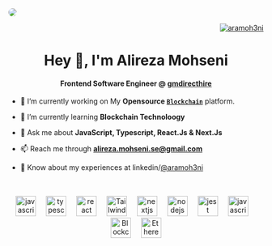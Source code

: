 
<div>
<img src="https://media.licdn.com/dms/image/v2/D4D16AQEepcIqPP13eQ/profile-displaybackgroundimage-shrink_350_1400/profile-displaybackgroundimage-shrink_350_1400/0/1690212073963?e=1736380800&v=beta&t=YC4BMwgccuzD-eG5u7XOrrTZBdXKsnQOHrtarhj736w" style="border-radius: 15px" />
</div>



<p align="right">
  <a href="https://twitter.com/aramoh3ni" target="blank">
    <img src="https://img.shields.io/twitter/follow/aramoh3ni?logo=twitter&style=for-the-badge" alt="aramoh3ni" />
  </a> 
</p>


<h1 align="center">Hey 👋, I'm Alireza Mohseni</h1>
<h4 align="center">Frontend Software Engineer @
<a href="https://gmdirecthire.co.uk/" target="blank">gmdirecthire</a>
</h4>


- 🔭 I’m currently working on My **Opensource [`Blockchain`](https://github.com/aramoh3ni/money-box-app)** platform.

- 🌱 I’m currently learning **Blockchain Technoloogy**

- 💬 Ask me about **JavaScript, Typescript, React.Js & Next.Js**

- 📫 Reach me through **alireza.mohseni.se@gmail.com**

- 📄 Know about my experiences at linkedin/[@aramoh3ni](https://www.linkedin.com/in/aramoh3ni/)

<br />
<br />

<div align="center">
  <img src="https://cdn.jsdelivr.net/gh/devicons/devicon/icons/javascript/javascript-original.svg" height="40" alt="javascript logo"  />
  <img width="12" />
  <img src="https://cdn.jsdelivr.net/gh/devicons/devicon/icons/typescript/typescript-original.svg" height="40" alt="typescript logo"  />
  <img width="12" />
  <img src="https://cdn.jsdelivr.net/gh/devicons/devicon/icons/react/react-original.svg" height="40" alt="react logo"  />
  <img width="12" />
  <img src="https://bourhaouta.gallerycdn.vsassets.io/extensions/bourhaouta/tailwindshades/0.0.5/1592520164095/Microsoft.VisualStudio.Services.Icons.Default" height="40" alt="Tailwind css logo"  />
  <img width="12" />
  <img src="https://cdn.jsdelivr.net/gh/devicons/devicon/icons/nextjs/nextjs-original.svg" height="40" alt="nextjs logo"  />
  <img width="12" />
  <img src="https://cdn.jsdelivr.net/gh/devicons/devicon/icons/nodejs/nodejs-original.svg" height="40" alt="nodejs logo"  />
  <img width="12" />
  <img src="https://cdn.jsdelivr.net/gh/devicons/devicon/icons/jest/jest-plain.svg" height="40" alt="jest logo"  />
  <img width="12" />
  <img src="https://seeklogo.com/images/R/react-query-logo-1340EA4CE9-seeklogo.com.png" height="40" alt="javascript logo"  />
  <img width="12" />
  <img src="https://icons.veryicon.com/png/o/miscellaneous/color-work-icon/blockchain-2.png"  height="40" alt="Blockchain technology"  />
  <img width="12" />
  <img src="https://seeklogo.com/images/E/ethereum-logo-DE26DD608D-seeklogo.com.png"  height="40" alt="Ethereum technology"  />
</div>

